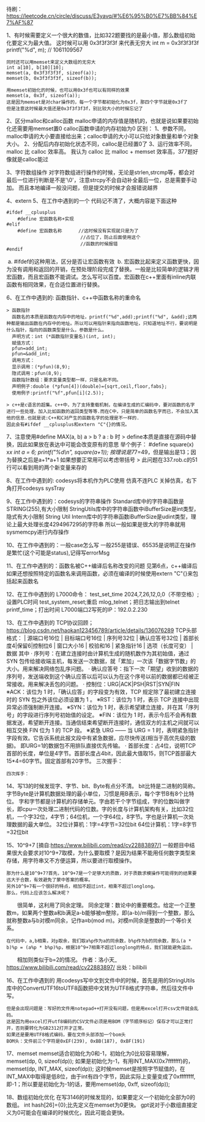 待刷：https://leetcode.cn/circle/discuss/E3yavq/#%E6%95%B0%E7%BB%84%E7%AF%87

1、有时候需要定义一个很大的数值，比如322题要找的是最小值，那么数组初始化要定义为最大值。
    这时候可以用 0x3f3f3f3f 来代表无穷大
    int m = 0x3f3f3f3f
    printf("%d", m);    // 1061109567

    同时还可以用memset来定义大数组的无穷大
    int a[10], b[10][10];
    memset(a, 0x3f3f3f3f, sizeof(a));
    memset(b, 0x3f3f3f3f, sizeof(b));
    
    用memset初始化的时候，也可以用0x3f也可以有同样的效果
    memset(a, 0x3f, sizeof(a));
    这是因为memset是对char操作的，每一个字节都初始化为0x3f，那四个字节就是0x3f了
    但是注意这时候最大值还是0x3f3f3f3f，别比较大小的时候忘记了

2、区分malloc和calloc函数
    malloc申请的内存值是随机的，也就是说如果要初始化还需要用memset置0
    calloc函数申请的内存初始为0
    区别：
        1、参数不同，malloc申请的大小要直接给出来；calloc申请的大小可以只给对象数量和单个对象大小。
        2、分配后内存初始化状态不同，calloc是已经置0了
        3、运行效率不同，malloc 比 calloc 效率高。
           我认为 calloc 比 malloc + memset 效率高，377题好像就是calloc能过

3、字符数组操作
    对字符数组进行操作的时候，无论是strlen,strcmp等，都会对最后一位进行判断是不是'\0'，注意strcpy不会自动补全最后一位，总是需要手动加。
    而且本地编译一般没问题，但是提交的时候才会报错说越界

4、extern
5、在工作中遇到的一个
    代码记不清了，大概内容是下面这种

```
#ifdef __cplusplus
	#define 宏函数名称+实现
#elif
	#define 宏函数名称      //这时候没有实现就只是为了
                           //占位了，防止后面使用这个
                           //函数的时候报错
#endif
```

​    a. #ifdef的这种用法，区分是否让宏函数有效
​    b. 宏函数比起来定义函数更快，因为没有调用和返回的开销，在预处理阶段完成了替换。一般是比较简单的逻辑才用宏函数，而且宏函数不能调试。怎么写可以百度。
​    宏函数在c++里面有inline内联函数有相同效果，在合适位置进行替换。

6、在工作中遇到的: 函数指针、c++中函数名称的重命名

    > 函数指针
      函数名的本质是函数在内存中的地址，printf("%d",add);printf("%d", &add);这两种都是输出函数在内存中的地址。所以可以用指针来指向函数地址，只知道地址不行，要说明是什么指针，指向的函数类型是什么，参数是什么。
      声明方式：int (*函数指针变量名)(int, int);
      赋值方式：
      pfun=add_int;
      pfun=&add_int;
      调用方式：
      显示调用：(*pfun)(8,9);
      隐式调用：pfun(8,9);
      函数指针数组：要求变量类型都一样，只是名称不同。
      声明例子:double (*pfun[4])(double)={sqrt,ceil,floor,fabs};
      使用例子:printf("%f",pfun[i](2.5));

    > c++是c语言的超集。c++中，为了支持重载机制，在编译生成的汇编码中，要对函数的名字进行一些处理，加入比如函数的返回类型等等.而在C中，只是简单的函数名字而已，不会加入其他的信息.也就是说:C++和C对产生的函数名字的处理是不一样的.
    因此会有#ifdef __cplusplus和extern "C"{}的情况。

7、注意使用#define MAX(a, b) a > b ? a : b 时
    > define本质是直接在源码中替换，因此如果放在表达中可能会改变原有的意思
      举个例子： #define square(x) x*x
                int a = 6;
                printf("%d\n", square(a+1));
                按理说是7*7=49，但是输出是13；因为替换之后是a+1*a+1
                如果想要正常用可以考虑带括号
    > 此问题在337.rob.c的51行可以看到用的两个新变量来存的

8、在工作中遇到的: codesys将本机作为PLC使用
    仿真不连PLC
    关掉仿真，右下角打开codesys  sysTray

9、在工作中遇到的：codesys的字符串操作
    Standard库中的字符串函数是STRING(255),有大小限制
    StringUtils库中的字符串函数中iBufferSize是int类型，隐式有大小限制
    String Util Intern库中的字符串函数iBufferSize是udint类型，理论上最大处理长度4294967295的字符串
    所以一般如果是很大的字符串就用sysmemcpy进行内存操作

10、在工作中遇到的：一般case怎么写
    一般255是错误、65535是说明正在操作是繁忙(这个可能是status),记得写errorMsg

11、在工作中遇到的：函数名被C++编译后名称改变的问题
    见第6点，c++编译后如果还想按照特定的函数名来调用函数，必须在编译的时候使用extern "C"{}来包括起来函数名

12、在工作中遇到的
    L7000命令：
        test_set_time 2024,7,26,12,0,0（不带空格）;设置PLC时间
        test_system_reset;重启
        mlog_telnet；把日志输出到telnet
        printf_time；打出时间
        L7000端口2写死的IP：192.0.2.230

13、在工作中遇到的
    TCP协议回顾；https://blog.csdn.net/haokan123456789/article/details/136076289
        TCP头部格式：
        |  源端口号16位    |   目标端口号16位
        |                序列号32位
        |            确认应答号32位
        |  首部长度4|保留6|控制位6 |   窗口大小16
        |  校验和16        |   紧急指针16
        |  选项（长度可变）
        |  数据
        其中
        · 序列号：在建立连接时由计算机生成的随机数作为其初始值，通过 SYN 包传给接收端主机，每发送一次数据，就「累加」一次该「数据字节数」的大小。用来解决网络包乱序问题。
        · 确认应答号：指下一次「期望」收到的数据的序列号，发送端收到这个确认应答以后可以认为在这个序号以前的数据都已经被正常接收。用来解决丢包的问题。
        · 控制位：URG|ACK|PSH|RST|SYN|FIN
            ※ACK：该位为 1 时，「确认应答」的字段变为有效，TCP 规定除了最初建立连接时的 SYN 包之外该位必须设置为 1 。
            ※RST：该位为 1 时，表示 TCP 连接中出现异常必须强制断开连接。
            ※SYN：该位为 1 时，表示希望建立连接，并在其「序列号」的字段进行序列号初始值的设定。
            ※FIN：该位为 1 时，表示今后不会再有数据发送，希望断开连接。当通信结束希望断开连接时，通信双方的主机之间就可以相互交换 FIN 位为 1 的 TCP 段。
            ※紧急 URG —— 当 URG = 1 时，表明紧急指针字段有效。它告诉系统此报文段中有紧急数据，应尽快传送(相当于高优先级的数据)。 即URG=1的数据包不用排队直接优先传输。
        · 首部长度：占4位，说明TCP首部的长度，单位是4字节。首部长度占4bit，因此最大值取15，则TCP首部最大15*4=60字节。固定首部有20字节。
    三次握手：
        
    四次挥手：


14、写13的时候发现字、字节、bit、Byte有点分不清。
    bit比特是二进制的简称。
    字节Byte是计算机数据处理的最小单位，习惯是用B表示，每个字节B有8个比特位。
    字和字节都是计算机的存储单元。字由若干个字节组成，字的位数叫做字长，即cpu一次处理二进制代码的位数。字的长度与计算机架构有关，比如32位机，一个字32位，4字节；64位机，一个字64位，8字节。字也是计算机一次处理数据的最大单位。
    32位计算机：1字=4字节=32位bit
    64位计算机：1字=8字节=32位bit


15、10^9+7
    [摘自:https://www.bilibili.com/read/cv22883897/]
    一般题目中结果很大会要求对10^9+7取模，为什么要取模？是因为结果不能用任何数字类型来存储，用字符串又不方便运算，所以要进行取模操作。
    
    那为什么是10^9+7?首先，10^9+7是一个足够大的质数，对于质数求模操作可能得到的结果要远大于合数，有效避免了蒙中答案的概率。
    另外10^9+7有一个很好的特点，相加不超过int，相乘不超过longlong。
    那么，代码上应该怎么解决呢？

　　很简单，这利用了同余定理。
    同余定理：数论中的重要概念。给定一个正整数m，如果两个整数a和b满足a-b能够被m整除，即(a-b)/m得到一个整数，那么就称整数a与b对模m同余，记作a≡b(mod m)。对模m同余是整数的一个等价关系。

    在代码中，a,b相乘，对p取余，我们取a%p作为a的同余数，b%p作为b的同余数，那么(a * b)%p = (a%p * b%p)%p，根据10^9+7相乘不超过longlong的特点，我们就能避免溢出。

　　相加则类似于b=2的情况。
    作者：洛小天_ https://www.bilibili.com/read/cv22883897/ 出处：bilibili

16、在工作中遇到的
    用codesys写中文到文件中的时候，首先是用的StringUtils库中的ConvertUTF16toUTF8函数把中文转为UTF8格式字符串，然后往文件中写。
    
    但是会出现问题是：写好的文件用notepad++打开没有问题，但是用excel打开csv文件就会乱码。
    这是因为用excel打开utf8编码的CSV文件必须是用BOM（字节顺序标记）保存才可以正常打开，否则要转化为GB2312打开才正常。
    如果还是要用UTF8格式编码，要在文件头部添加一个bom头
    BOM头：文件前三个字符是0xEF(239), 0xBB(187), 0xBF(191)

17、memset
    memset适合初始化为0和-1，初始化为0比较容易理解，memset(dp, 0, sizeof(dp));
    如果是初始化为-1，有用INT_MAX(0x7fffffff)的，memset(dp, INT_MAX, sizeof(dp));
    这时候memset是按照字节赋值的，在INT_MAX中取得是低8位，由于int有四个字节，因此实际上变量变成了0xffffffff,即-1；所以要是初始化为-1的话，要用memset(dp, 0xff, sizeof(dp));

18、数组初始化优化
    在写3146的时候发现的，如果要定义一个初始化全部为0的数组。
    int hash[26]={0};比先定义在memset为0更快。
    gpt说对于小数组直接定义为0可能会在编译的时候优化，因此可能会更快。